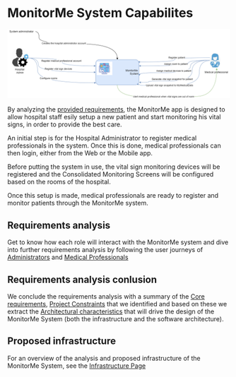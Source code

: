 # MonitorMe System Capabilites

![Capabilities diagram](https://github.com/ArchitectsEvolutionZone/MonitorMe/blob/main/resources/CapabilitiesOverview.png)

By analyzing the [provided requirements](https://github.com/ArchitectsEvolutionZone/MonitorMe/blob/main/1.Requirements/ClientInitialRequirements.md), the MonitorMe app is designed to allow hospital staff esily setup a new patient and start monitoring his vital signs, in order to provide the best care. 

An initial step is for the Hospital Administrator to register medical professionals in the system. Once this is done, medical professionals can then login, either from the Web or the Mobile app. 

Before putting the system in use, the vital sign monitoring devices will be registered and the Consolidated Monitoring Screens will be configured based on the rooms of the hospital. 

Once this setup is made, medical professionals are ready to register and monitor patients through the MonitorMe system.

## Requirements analysis
Get to know how each role will interact with the MonitorMe system and dive into further requirements analysis by following the user journeys of [Administrators](https://github.com/ArchitectsEvolutionZone/MonitorMe/blob/main/1.Requirements/UserJourneys/HospitalAdmin.md) and [Medical Professionals](https://github.com/ArchitectsEvolutionZone/MonitorMe/blob/main/1.Requirements/UserJourneys/MedicalProfessional.md) 

## Requirements analysis conlusion 
We conclude the requirements analysis with a summary of the [Core requirements](https://github.com/ArchitectsEvolutionZone/MonitorMe/blob/main/1.Requirements/Core%20requirements.md#core-requirements), [Project Constraints](https://github.com/ArchitectsEvolutionZone/MonitorMe/blob/main/1.Requirements/Core%20requirements.md#project-constraints) that we identified and based on these we extract the [Architectural characteristics](https://github.com/ArchitectsEvolutionZone/MonitorMe/blob/main/1.Requirements/Core%20requirements.md#architectural-characteristics) that will drive the design of the MonitorMe System (both the infrastructure and the software architecture).

## Proposed infrastructure 
For an overview of the analysis and proposed infrastructure of the MonitorMe System, see the [Infrastructure Page](https://github.com/ArchitectsEvolutionZone/MonitorMe/blob/main/2.ArchitectureVisualization/Infrastructure.md) 
